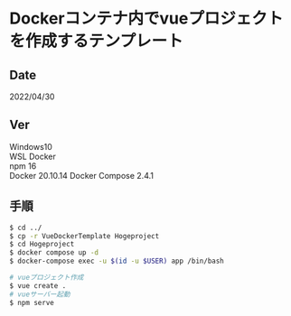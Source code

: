 # Dockerコンテナ内でvueプロジェクトを作成するテンプレート

## Date
2022/04/30

## Ver
Windows10	
WSL	
Docker	
npm 16	
Docker 20.10.14	
Docker Compose 2.4.1	

## 手順

```bash
$ cd ../
$ cp -r VueDockerTemplate Hogeproject
$ cd Hogeproject
$ docker compose up -d
$ docker-compose exec -u $(id -u $USER) app /bin/bash

# vueプロジェクト作成
$ vue create .
# vueサーバー起動
$ npm serve

```